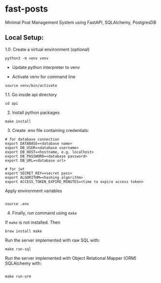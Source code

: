 # fast-posts

Minimal Post Management System using FastAPI, SQLAlchemy, PostgresDB

## Local Setup:

1.0. Create a virtual environment (optional)

```
python3 -m venv venv
```

- Update python interpreter to venv

- Activate venv for command line

```
source venv/bin/activate
```

1.1. Go inside api directory

```
cd api
```

2. Install python packages

```
make install
```

3. Create .env file containing credentials:

```
# for database connection
export DATABASE=<database name>
export DB_USER=<database username>
export DB_HOST=<hostname, e.g. localhost>
export DB_PASSWORD=<database password>
export DB_URL=<database url>

# for jwt
export SECRET_KEY=<secret pass>
export ALGORITHM=<hashing algorithm>
export ACCESS_TOKEN_EXPIRE_MINUTES=<time to expire access token>

```

Apply environment variables

```

source .env

```

4. Finally, run command using `make`

If `make` is not installed. Then

```
brew install make
```

Run the server implemented with raw SQL with:

```
make run-sql

```

Run the server implemented with Object Relational Mapper (ORM) SQLAlchemy with:

```

make run-orm

```
